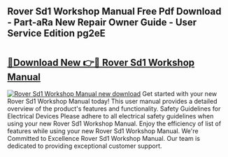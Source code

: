 ## Rover Sd1 Workshop Manual Free Pdf Download - Part-aRa New Repair Owner Guide - User Service Edition pg2eE

# <h2><a href="http://cf25990.oget.top/?id=Rover+Sd1+Workshop+Manual">🔗Download New 👉🔴 Rover Sd1 Workshop Manual</a></h2>

[![Rover Sd1 Workshop Manual new download](https://i.imgur.com/5g1atiW.png)](http://cf25990.oget.top/?id=Rover+Sd1+Workshop+Manual)
Get started with your new Rover Sd1 Workshop Manual today! This user manual provides a detailed overview of the product's features and functionality. Safety Guidelines for Electrical Devices Please adhere to all electrical safety guidelines when using your new Rover Sd1 Workshop Manual. Enjoy the efficiency of list of features while using your new Rover Sd1 Workshop Manual. We're Committed to Excellence Rover Sd1 Workshop Manual. Our team is dedicated to providing exceptional customer support.
